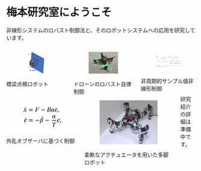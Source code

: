 <!-- # トップページ -->

<!-- <div class="columns" style="text-align: center;"> -->
<h1 class="title has-text-centered">梅本研究室にようこそ</h1>
<p class="content has-text-centered">非線形システムのロバスト制御法と、そのロボットシステムへの応用を研究しています。</p>
<!-- </div> -->
<!-- 画像は4:3で用意 -->
<div class="columns">
    <div class="column">
        <div class="card">
            <div class="card-image">
                <a href="#"><figure class="image">
                <img
                    src="./img/bridge.png"
                />
                </figure></a>
            </div>
            <div class="card-content">
                <div class="content">
橋梁点検ロボット
                </div>
            </div>
        </a></div>
    </div>
    <div class="column">
        <div class="card">
            <div class="card-image">
                <a href="#"><figure class="image">
                <img
                    src="./img/drone.jpg"
                />
                </figure></a>
            </div>
            <div class="card-content">
                <div class="content">
ドローンのロバスト自律制御
                </div>
            </div>
        </a></div>
    </div>
    <div class="column">
        <div class="card">
            <div class="card-image">
                <a href="#"><figure class="image">
                <img
                    src="./img/Aperiodic.png"
                />
                </figure></a>
            </div>
            <div class="card-content">
                <div class="content">
非周期的サンプル値非線形制御
                </div>
            </div>
        </a></div>
    </div>
</div>
<div class="columns">
    <div class="column">
        <div class="card">
            <div class="card-image">
                <a href="#"><figure class="image">
                <img
                    src="./img/DOb.png"
                />
                </figure></a>
            </div>
            <div class="card-content">
                <div class="content">
外乱オブザーバに基づく制御
                </div>
            </div>
        </a></div>
    </div>
    <div class="column">
        <div class="card">
            <div class="card-image">
                <a href="#"><figure class="image">
                <img
                    src="./img/legged.jpg"
                />
                </figure></a>
            </div>
            <div class="card-content">
                <div class="content">
柔軟なアクチュエータを用いた多脚ロボット
                </div>
            </div>
        </a></div>
    </div>
    <div class="column">研究紹介の詳細は準備中です。</div>
</div>